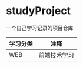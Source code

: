 # studyProject
一个自己学习记录的项目仓库

| 学习分类 | 注释         |
| -------- | ------------ |
| WEB      | 前端技术学习 |

